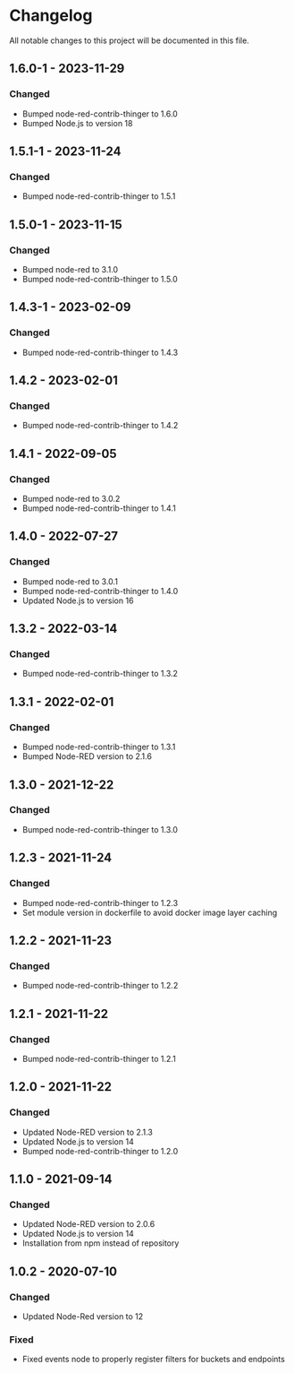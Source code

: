 # Changelog
All notable changes to this project will be documented in this file.

## 1.6.0-1 - 2023-11-29

### Changed

- Bumped node-red-contrib-thinger to 1.6.0
- Bumped Node.js to version 18

## 1.5.1-1 - 2023-11-24

### Changed

- Bumped node-red-contrib-thinger to 1.5.1

## 1.5.0-1 - 2023-11-15

### Changed

- Bumped node-red to 3.1.0
- Bumped node-red-contrib-thinger to 1.5.0

## 1.4.3-1 - 2023-02-09

### Changed

- Bumped node-red-contrib-thinger to 1.4.3

## 1.4.2 - 2023-02-01

### Changed

- Bumped node-red-contrib-thinger to 1.4.2

## 1.4.1 - 2022-09-05

### Changed

- Bumped node-red to 3.0.2
- Bumped node-red-contrib-thinger to 1.4.1

## 1.4.0 - 2022-07-27

### Changed

- Bumped node-red to 3.0.1
- Bumped node-red-contrib-thinger to 1.4.0
- Updated Node.js to version 16

## 1.3.2 - 2022-03-14

### Changed

- Bumped node-red-contrib-thinger to 1.3.2

## 1.3.1 - 2022-02-01

### Changed

- Bumped node-red-contrib-thinger to 1.3.1
- Bumped Node-RED version to 2.1.6

## 1.3.0 - 2021-12-22

### Changed

- Bumped node-red-contrib-thinger to 1.3.0

## 1.2.3 - 2021-11-24

### Changed

- Bumped node-red-contrib-thinger to 1.2.3
- Set module version in dockerfile to avoid docker image layer caching

## 1.2.2 - 2021-11-23

### Changed

- Bumped node-red-contrib-thinger to 1.2.2

## 1.2.1 - 2021-11-22

### Changed

- Bumped node-red-contrib-thinger to 1.2.1

## 1.2.0 - 2021-11-22

### Changed

- Updated Node-RED version to 2.1.3
- Updated Node.js to version 14
- Bumped node-red-contrib-thinger to 1.2.0

## 1.1.0 - 2021-09-14

### Changed

- Updated Node-RED version to 2.0.6
- Updated Node.js to version 14
- Installation from npm instead of repository

## 1.0.2 - 2020-07-10

### Changed

- Updated Node-Red version to 12

### Fixed

- Fixed events node to properly register filters for buckets and endpoints
